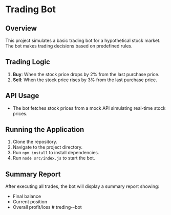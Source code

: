 # Trading Bot

## Overview

This project simulates a basic trading bot for a hypothetical stock market. The bot makes trading decisions based on predefined rules.

## Trading Logic

1. **Buy**: When the stock price drops by 2% from the last purchase price.
2. **Sell**: When the stock price rises by 3% from the last purchase price.

## API Usage

- The bot fetches stock prices from a mock API simulating real-time stock prices.

## Running the Application

1. Clone the repository.
2. Navigate to the project directory.
3. Run `npm install` to install dependencies.
4. Run `node src/index.js` to start the bot.

## Summary Report

After executing all trades, the bot will display a summary report showing:
- Final balance
- Current position
- Overall profit/loss
#   t r e d i n g - - b o t  
 